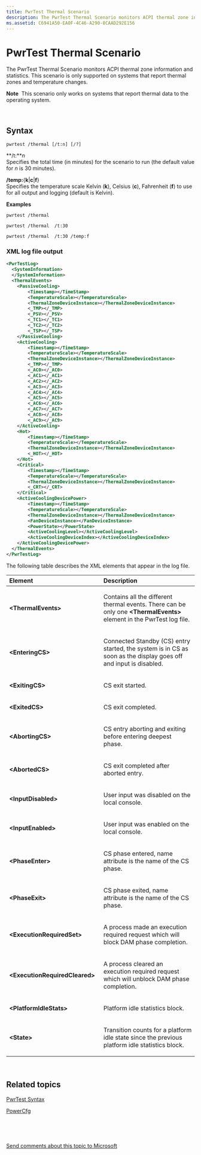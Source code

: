 ```yaml
---
title: PwrTest Thermal Scenario
description: The PwrTest Thermal Scenario monitors ACPI thermal zone information and statistics. This scenario is only supported on systems that report thermal zones and temperature changes.
ms.assetid: C6941A50-EA0F-4C46-A290-8CAAD292E156
---
```


# PwrTest Thermal Scenario


The PwrTest Thermal Scenario monitors ACPI thermal zone information and statistics. This scenario is only supported on systems that report thermal zones and temperature changes.

**Note**  This scenario only works on systems that report thermal data to the operating system.

 

## <span id="Syntax"></span><span id="syntax"></span><span id="SYNTAX"></span>Syntax


``` syntax
pwrtest /thermal [/t:n] [/?] 
```

<span id="_t_n"></span><span id="_T_N"></span>**/t:***n*  
Specifies the total time (in minutes) for the scenario to run (the default value for *n* is 30 minutes).

<span id="_temp_kcf"></span><span id="_TEMP_KCF"></span>**/temp:**{**k**|**c**|**f**}  
Specifies the temperature scale Kelvin (**k**), Celsius (**c**), Fahrenheit (**f**) to use for all output and logging (default is Kelvin).

**Examples**

``` syntax
pwrtest /thermal  
```

``` syntax
pwrtest /thermal  /t:30
```

``` syntax
pwrtest /thermal  /t:30 /temp:f
```

### <span id="XML_log_file_output"></span><span id="xml_log_file_output"></span><span id="XML_LOG_FILE_OUTPUT"></span>XML log file output

```XML
<PwrTestLog>
  <SystemInformation>
  </SystemInformation>
  <ThermalEvents> 
    <PassiveCooling>
        <Timestamp></TimeStamp>
        <TemperatureScale></TemperatureScale>
        <ThermalZoneDeviceInstance></ThermalZoneDeviceInstance>
        <_TMP></_TMP>
        <_PSV></_PSV>
        <_TC1></_TC1>
        <_TC2></_TC2>
        <_TSP></_TSP>
    </PassiveCooling>
    <ActiveCooling>
        <Timestamp></TimeStamp>
        <TemperatureScale></TemperatureScale>
        <ThermalZoneDeviceInstance></ThermalZoneDeviceInstance>
        <_TMP></_TMP>
        <_AC0></_AC0>
        <_AC1></_AC1>
        <_AC2></_AC2>
        <_AC3></_AC3>
        <_AC4></_AC4>
        <_AC5></_AC5>
        <_AC6></_AC6>
        <_AC7></_AC7>
        <_AC8></_AC8>
        <_AC9></_AC9>
    </ActiveCooling>
    <Hot>
        <Timestamp></TimeStamp>
        <TemperatureScale></TemperatureScale>
        <ThermalZoneDeviceInstance></ThermalZoneDeviceInstance>
        <_HOT></_HOT>
    </Hot>
    <Critical>
        <Timestamp></TimeStamp>
        <TemperatureScale></TemperatureScale>
        <ThermalZoneDeviceInstance></ThermalZoneDeviceInstance>
        <_CRT></_CRT>
    </Critical>
    <ActiveCoolingDevicePower>
        <Timestamp></TimeStamp>
        <TemperatureScale></TemperatureScale>
        <ThermalZoneDeviceInstance></ThermalZoneDeviceInstance>
        <FanDeviceInstance></FanDeviceInstance>
        <PowerState></PowerState>
        <ActiveCoolingLevel></ActiveCoolingLevel>
        <ActiveCoolingDeviceIndex></ActiveCoolingDeviceIndex>
    </ActiveCoolingDevicePower>
  </ThermalEvents>
</PwrTestLog> 
```

The following table describes the XML elements that appear in the log file.

<table>
<colgroup>
<col width="50%" />
<col width="50%" />
</colgroup>
<thead>
<tr class="header">
<th align="left">Element</th>
<th align="left">Description</th>
</tr>
</thead>
<tbody>
<tr class="odd">
<td align="left"><strong>&lt;ThermalEvents&gt;</strong></td>
<td align="left"><p>Contains all the different thermal events. There can be only one <strong>&lt;ThermalEvents&gt;</strong> element in the PwrTest log file.</p></td>
</tr>
<tr class="even">
<td align="left"><strong>&lt;EnteringCS&gt;</strong></td>
<td align="left"><p>Connected Standby (CS) entry started, the system is in CS as soon as the display goes off and input is disabled.</p></td>
</tr>
<tr class="odd">
<td align="left"><strong>&lt;ExitingCS&gt;</strong></td>
<td align="left"><p>CS exit started.</p></td>
</tr>
<tr class="even">
<td align="left"><strong>&lt;ExitedCS&gt;</strong></td>
<td align="left"><p>CS exit completed.</p></td>
</tr>
<tr class="odd">
<td align="left"><strong>&lt;AbortingCS&gt;</strong></td>
<td align="left"><p>CS entry aborting and exiting before entering deepest phase.</p></td>
</tr>
<tr class="even">
<td align="left"><strong>&lt;AbortedCS&gt;</strong></td>
<td align="left"><p>CS exit completed after aborted entry.</p></td>
</tr>
<tr class="odd">
<td align="left"><strong>&lt;InputDisabled&gt;</strong></td>
<td align="left"><p>User input was disabled on the local console.</p></td>
</tr>
<tr class="even">
<td align="left"><strong>&lt;InputEnabled&gt;</strong></td>
<td align="left"><p>User input was enabled on the local console.</p></td>
</tr>
<tr class="odd">
<td align="left"><strong>&lt;PhaseEnter&gt;</strong></td>
<td align="left"><p>CS phase entered, name attribute is the name of the CS phase.</p></td>
</tr>
<tr class="even">
<td align="left"><strong>&lt;PhaseExit&gt;</strong></td>
<td align="left"><p>CS phase exited, name attribute is the name of the CS phase.</p></td>
</tr>
<tr class="odd">
<td align="left"><strong>&lt;ExecutionRequiredSet&gt;</strong></td>
<td align="left"><p>A process made an execution required request which will block DAM phase completion.</p></td>
</tr>
<tr class="even">
<td align="left"><strong>&lt;ExecutionRequiredCleared&gt;</strong></td>
<td align="left"><p>A process cleared an execution required request which will unblock DAM phase completion.</p></td>
</tr>
<tr class="odd">
<td align="left"><strong>&lt;PlatformIdleStats&gt;</strong></td>
<td align="left"><p>Platform idle statistics block.</p></td>
</tr>
<tr class="even">
<td align="left"><strong>&lt;State&gt;</strong></td>
<td align="left"><p>Transition counts for a platform idle state since the previous platform idle statistics block.</p></td>
</tr>
</tbody>
</table>

 

## <span id="related_topics"></span>Related topics


[PwrTest Syntax](pwrtest-syntax.md)

[PowerCfg](http://go.microsoft.com/fwlink/p/?linkid=294568)

 

 

[Send comments about this topic to Microsoft](mailto:wsddocfb@microsoft.com?subject=Documentation%20feedback%20[devtest\devtest]:%20PwrTest%20Thermal%20Scenario%20%20RELEASE:%20%2811/17/2016%29&body=%0A%0APRIVACY%20STATEMENT%0A%0AWe%20use%20your%20feedback%20to%20improve%20the%20documentation.%20We%20don't%20use%20your%20email%20address%20for%20any%20other%20purpose,%20and%20we'll%20remove%20your%20email%20address%20from%20our%20system%20after%20the%20issue%20that%20you're%20reporting%20is%20fixed.%20While%20we're%20working%20to%20fix%20this%20issue,%20we%20might%20send%20you%20an%20email%20message%20to%20ask%20for%20more%20info.%20Later,%20we%20might%20also%20send%20you%20an%20email%20message%20to%20let%20you%20know%20that%20we've%20addressed%20your%20feedback.%0A%0AFor%20more%20info%20about%20Microsoft's%20privacy%20policy,%20see%20http://privacy.microsoft.com/default.aspx. "Send comments about this topic to Microsoft")





